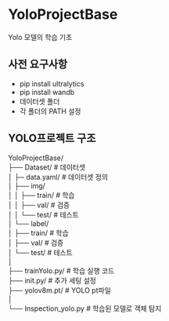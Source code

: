 # YoloProjectBase
Yolo 모델의 학습 기초

## 사전 요구사항
- pip install ultralytics
- pip install wandb
- 데이터셋 폴더
- 각 폴더의 PATH 설정

## YOLO프로젝트 구조
YoloProjectBase/   
├── Dataset/                # 데이터셋   
│   ├─ data.yaml/                # 데이터셋 정의   
│   ├── img/   
│   │   ├── train/               # 학습   
│   │   ├── val/                 # 검증   
│   │   └── test/                # 테스트   
│   └── label/   
│       ├── train/               # 학습   
│       ├── val/                 # 검증   
│       └── test/                # 테스트   
│   
├── trainYolo.py/                # 학습 실행 코드   
├── init.py/                     # 추가 세팅 설정     
├── yolov8m.pt/                  # YOLO pt파일   
│   
└── Inspection_yolo.py           # 학습된 모델로 객체 탐지
